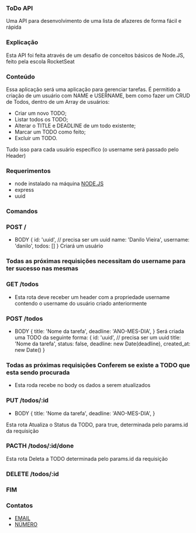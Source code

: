 ### ToDo API
Uma API para desenvolvimento de uma lista de afazeres de forma fácil e rápida

### Explicação
Esta API foi feita através de um desafio de conceitos básicos de Node.JS, feito pela escola RocketSeat

### Conteúdo
Essa aplicação será uma aplicação para gerenciar tarefas.
É permitido a criação de um usuário com NAME e USERNAME, bem como fazer um CRUD de Todos, dentro de um Array de usuários:

* Criar um novo TODO;
* Listar todos os TODO;
* Alterar o TITLE e DEADLINE de um todo existente;
* Marcar um TODO como feito;
* Excluir um TODO.

Tudo isso para cada usuário específico (o username será passado pelo Header)

### Requerimentos

* node instalado na máquina [NODE.JS](https://nodejs.org/en/download/)
* express
* uuid

### Comandos

### POST /
* BODY
    { 
      id: 'uuid', // precisa ser um uuid
      name: 'Danilo Vieira', 
      username: 'danilo', 
      todos: []
    }
Criará um usuário

### Todas as próximas requisições necessitam do username para ter sucesso nas mesmas

### GET /todos
* Esta rota deve receber um header com a propriedade username contendo o username do usuário criado anteriormente

### POST /todos
* BODY
    { 
      title: 'Nome da tarefa',
	    deadline: 'ANO-MES-DIA', 
    }
Será criada uma TODO da seguinte forma:
{ 
	id: 'uuid', // precisa ser um uuid
	title: 'Nome da tarefa',
	status: false, 
	deadline: new Date(deadline), 
	created_at: new Date()
}

### Todas as próximas requisições Conferem se existe a TODO que esta sendo procurada

* Esta roda recebe no body os dados a serem atualizados


### PUT /todos/:id
* BODY
    { 
      title: 'Nome da tarefa',
	    deadline: 'ANO-MES-DIA', 
    }

 Esta rota Atualiza o Status da TODO, para true, 
 determinada pelo params.id da requisição


### PACTH /todos/:id/done

 Esta rota Deleta a TODO 
 determinada pelo params.id da requisição

### DELETE /todos/:id

### FIM

### Contatos

* [EMAIL](felipe@gazapina.com.br)
* [NÚMERO](https://wa.link/gwodu2)


